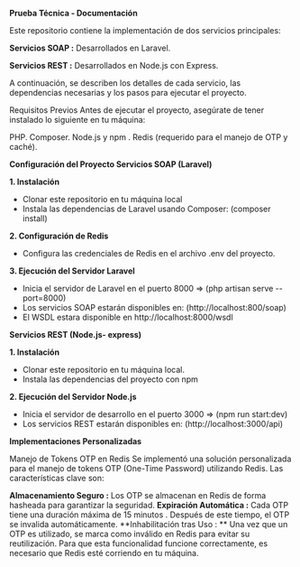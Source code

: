 **Prueba Técnica - Documentación**

Este repositorio contiene la implementación de dos servicios principales:

**Servicios SOAP :** Desarrollados en Laravel.

**Servicios REST :** Desarrollados en Node.js con Express.


A continuación, se describen los detalles de cada servicio, las dependencias necesarias y los pasos para ejecutar el proyecto.


Requisitos Previos
Antes de ejecutar el proyecto, asegúrate de tener instalado lo siguiente en tu máquina:

PHP.
Composer.
Node.js y npm .
Redis (requerido para el manejo de OTP y caché).

**Configuración del Proyecto
  Servicios SOAP (Laravel)**
  
**1. Instalación**
- Clonar este repositorio en tu máquina local
- Instala las dependencias de Laravel usando Composer: (composer install)
  
**2. Configuración de Redis**
- Configura las credenciales de Redis en el archivo .env del proyecto.

**3. Ejecución del Servidor Laravel**
- Inicia el servidor de Laravel en el puerto 8000 => (php artisan serve --port=8000)
- Los servicios SOAP estarán disponibles en: (http://localhost:800/soap)
- El WSDL estara disponible en http://localhost:8000/wsdl


**Servicios REST (Node.js- express)**

**1. Instalación**

- Clonar este repositorio en tu máquina local.
- Instala las dependencias del proyecto con npm

**2. Ejecución del Servidor Node.js**
- Inicia el servidor de desarrollo en el puerto 3000  => (npm run start:dev)
- Los servicios REST estarán disponibles en: (http://localhost:3000/api)

**Implementaciones Personalizadas**

Manejo de Tokens OTP en Redis
Se implementó una solución personalizada para el manejo de tokens OTP (One-Time Password) utilizando Redis. Las características clave son:

**Almacenamiento Seguro :** Los OTP se almacenan en Redis de forma hasheada para garantizar la seguridad.
**Expiración Automática :** Cada OTP tiene una duración máxima de 15 minutos . Después de este tiempo, el OTP se invalida automáticamente.
**Inhabilitación tras Uso : ** Una vez que un OTP es utilizado, se marca como inválido en Redis para evitar su reutilización.
Para que esta funcionalidad funcione correctamente, es necesario que Redis esté corriendo en tu máquina.


     

